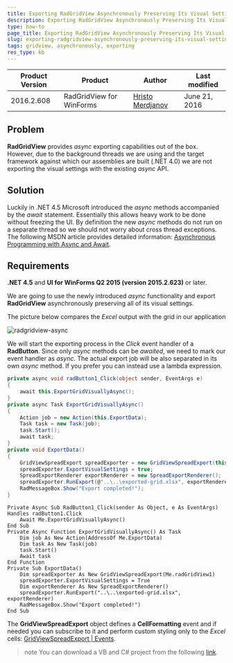 ```yaml
---
title: Exporting RadGridView Asynchronously Preserving Its Visual Settings
description: Exporting RadGridView Asynchronously Preserving Its Visual Settings. Check it now!
type: how-to
page_title: Exporting RadGridView Asynchronously Preserving Its Visual Settings
slug: exporting-radgridview-asynchronously-preserving-its-visual-settings
tags: gridview, asynchronously, exporting
res_type: kb
---
```


|Product Version|Product|Author|Last modified|
|----|----|----|----|
|2016.2.608|RadGridView for WinForms|[Hristo Merdjanov](https://www.telerik.com/blogs/author/hristo-merdjanov)|June 21, 2016|


## Problem

**RadGridView** provides *async* exporting capabilities out of the box. However, due to the background threads we are using and the target framework against which our assemblies are built (.NET 4.0) we are not exporting the visual settings with the existing *async* API.

## Solution

Luckily in .NET 4.5 Microsoft introduced the *async* methods accompanied by the *await* statement. Essentially this allows heavy work to be done without freezing the UI. By definition the new *async* methods do not run on a separate thread so we should not worry about cross thread exceptions. The following MSDN article provides detailed information: [Asynchronous Programming with Async and Await](https://msdn.microsoft.com/en-us/library/hh191443.aspx).

## Requirements

**.NET 4.5** and **UI for WinForms Q2 2015 (version 2015.2.623)** or later.

We are going to use the newly introduced *async* functionality and export **RadGridView** asynchronously preserving all of its visual settings.

The picture below compares the *Excel* output with the grid in our application  
  
![radgridview-async](images/exporting-radgridview-async001.png)


We will start the exporting process in the *Click* event handler of a **RadButton**. Since only *async* methods can be *awaited*, we need to mark our event handler as *async*. The actual export job will be also separated in its own *async* method. If you prefer you can instead use a lambda expression.

````C#
private async void radButton1_Click(object sender, EventArgs e)
{  
    await this.ExportGridVisuallyAsync();
}
private async Task ExportGridVisuallyAsync()
{
    Action job = new Action(this.ExportData);
    Task task = new Task(job);
    task.Start();
    await task;
}
private void ExportData()
{
    GridViewSpreadExport spreadExporter = new GridViewSpreadExport(this.radGridView1);
    spreadExporter.ExportVisualSettings = true;
    SpreadExportRenderer exportRenderer = new SpreadExportRenderer();
    spreadExporter.RunExport(@"..\..\exported-grid.xlsx", exportRenderer);
    RadMessageBox.Show("Export completed!");
}

````
````VB.NET
Private Async Sub RadButton1_Click(sender As Object, e As EventArgs) Handles radButton1.Click
    Await Me.ExportGridVisuallyAsync()
End Sub
Private Async Function ExportGridVisuallyAsync() As Task
    Dim job As New Action(AddressOf Me.ExportData)
    Dim task As New Task(job)
    task.Start()
    Await task
End Function
Private Sub ExportData()
    Dim spreadExporter As New GridViewSpreadExport(Me.radGridView1)
    spreadExporter.ExportVisualSettings = True
    Dim exportRenderer As New SpreadExportRenderer()
    spreadExporter.RunExport("..\..\exported-grid.xlsx", exportRenderer)
    RadMessageBox.Show("Export completed!")
End Sub

````

The **GridViewSpreadExport** object defines a **CellFormatting** event and if needed you can subscribe to it and perform custom styling only to the *Excel* cells: [GridViewSpreadExport | Events](http://docs.telerik.com/devtools/winforms/gridview/exporting-data/spread-export#events).


>note You can download a VB and C# project from the following [link](https://github.com/telerik/winforms-sdk/tree/master/GridView/ExportVisualSettingsAsync).